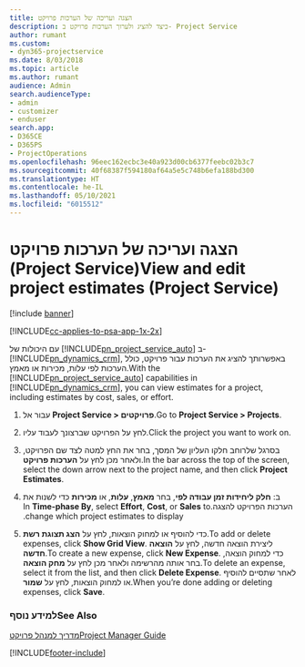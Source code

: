 ```yaml
---
title: הצגה ועריכה של הערכות פרויקט
description: כיצד להציג ולערוך הערכות פרויקט ב- Project Service
author: rumant
ms.custom:
- dyn365-projectservice
ms.date: 8/03/2018
ms.topic: article
ms.author: rumant
audience: Admin
search.audienceType:
- admin
- customizer
- enduser
search.app:
- D365CE
- D365PS
- ProjectOperations
ms.openlocfilehash: 96eec162ecbc3e40a923d00cb6377feebc02b3c7
ms.sourcegitcommit: 40f68387f594180af64a5e5c748b6efa188bd300
ms.translationtype: HT
ms.contentlocale: he-IL
ms.lasthandoff: 05/10/2021
ms.locfileid: "6015512"
---
```

# <a name="view-and-edit-project-estimates-project-service"></a><span data-ttu-id="a3ae2-103">הצגה ועריכה של הערכות פרויקט (Project Service)</span><span class="sxs-lookup"><span data-stu-id="a3ae2-103">View and edit project estimates (Project Service)</span></span>

[!include [banner](../includes/psa-now-project-operations.md)]

[!INCLUDE[cc-applies-to-psa-app-1x-2x](../includes/cc-applies-to-psa-app-1x-2x.md)]

<span data-ttu-id="a3ae2-104">עם היכולות של [!INCLUDE[pn_project_service_auto](../includes/pn-project-service-auto.md)] ב- [!INCLUDE[pn_dynamics_crm](../includes/pn-dynamics-crm.md)], באפשרותך להציג את הערכות עבור פרויקט, כולל הערכות לפי עלות, מכירות או מאמץ.</span><span class="sxs-lookup"><span data-stu-id="a3ae2-104">With the [!INCLUDE[pn_project_service_auto](../includes/pn-project-service-auto.md)] capabilities in [!INCLUDE[pn_dynamics_crm](../includes/pn-dynamics-crm.md)], you can view estimates for a project, including estimates by cost, sales, or effort.</span></span>  
  
1.  <span data-ttu-id="a3ae2-105">עבור אל **Project Service > פרויקטים**.</span><span class="sxs-lookup"><span data-stu-id="a3ae2-105">Go to **Project Service > Projects**.</span></span>  
  
2.  <span data-ttu-id="a3ae2-106">לחץ על הפרויקט שברצונך לעבוד עליו.</span><span class="sxs-lookup"><span data-stu-id="a3ae2-106">Click the project you want to work on.</span></span>  
  
3.  <span data-ttu-id="a3ae2-107">בסרגל שלרוחב חלקו העליון של המסך, בחר את החץ למטה לצד שם הפרויקט, ולאחר מכן לחץ על **הערכות פרויקט**.</span><span class="sxs-lookup"><span data-stu-id="a3ae2-107">In the bar across the top of the screen, select the down arrow next to the project name, and then click **Project Estimates**.</span></span>  
  
4.  <span data-ttu-id="a3ae2-108">ב: **‏‫חלק ליחידות זמן עבודה לפי**, בחר **מאמץ**, **עלות**, או **מכירות** כדי לשנות את הערכות הפרויקט להצגה.</span><span class="sxs-lookup"><span data-stu-id="a3ae2-108">In **Time-phase By**, select **Effort**, **Cost**, or **Sales** to change which project estimates to display.</span></span>  
  
5.  <span data-ttu-id="a3ae2-109">כדי להוסיף או למחוק הוצאות, לחץ על **הצג תצוגת רשת**.</span><span class="sxs-lookup"><span data-stu-id="a3ae2-109">To add or delete expenses, click **Show Grid View**.</span></span> <span data-ttu-id="a3ae2-110">ליצירת הוצאה חדשה, לחץ על **הוצאה חדשה**.</span><span class="sxs-lookup"><span data-stu-id="a3ae2-110">To create a new expense, click **New Expense**.</span></span> <span data-ttu-id="a3ae2-111">כדי למחוק הוצאה, בחר אותה מהרשימה ולאחר מכן לחץ על **מחק הוצאה**.</span><span class="sxs-lookup"><span data-stu-id="a3ae2-111">To delete an expense, select it from the list, and then click **Delete Expense**.</span></span> <span data-ttu-id="a3ae2-112">לאחר שתסיים להוסיף או למחוק הוצאות, לחץ על **שמור**.</span><span class="sxs-lookup"><span data-stu-id="a3ae2-112">When you’re done adding or deleting expenses, click **Save**.</span></span>  
  
### <a name="see-also"></a><span data-ttu-id="a3ae2-113">למידע נוסף</span><span class="sxs-lookup"><span data-stu-id="a3ae2-113">See Also</span></span>  
 [<span data-ttu-id="a3ae2-114">מדריך למנהל פרויקט</span><span class="sxs-lookup"><span data-stu-id="a3ae2-114">Project Manager Guide</span></span>](../psa/project-manager-guide.md)


[!INCLUDE[footer-include](../includes/footer-banner.md)]